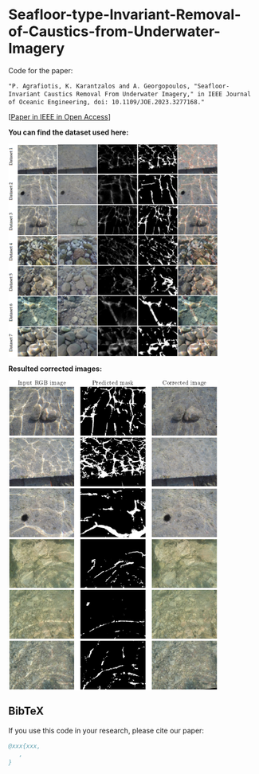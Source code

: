 # Seafloor-type-Invariant-Removal-of-Caustics-from-Underwater-Imagery

Code for the paper: 
```text
"P. Agrafiotis, K. Karantzalos and A. Georgopoulos, "Seafloor-Invariant Caustics Removal From Underwater Imagery," in IEEE Journal of Oceanic Engineering, doi: 10.1109/JOE.2023.3277168."
```
[[Paper in IEEE in Open Access](https://ieeexplore.ieee.org/document/10172291)]

**You can find the dataset used here:** 

<img src='imgs/caustics_dataset.png' align="center" width=420>

**Resulted corrected images:**

<img src='imgs/7.9.png' align="center" width=420>


## BibTeX

If you use this code in your research, please cite our paper:

```bibtex
@xxx{xxx,
   ,
}
